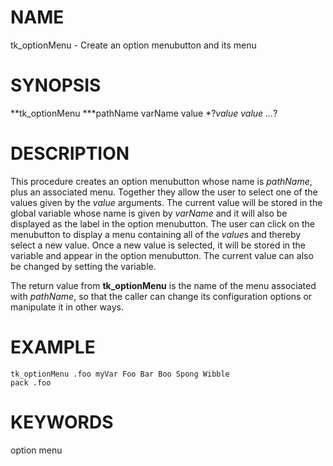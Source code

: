 # NAME

tk_optionMenu - Create an option menubutton and its menu

# SYNOPSIS

**tk_optionMenu ***pathName varName value *?*value value \...*?

# DESCRIPTION

This procedure creates an option menubutton whose name is *pathName*,
plus an associated menu. Together they allow the user to select one of
the values given by the *value* arguments. The current value will be
stored in the global variable whose name is given by *varName* and it
will also be displayed as the label in the option menubutton. The user
can click on the menubutton to display a menu containing all of the
*value*s and thereby select a new value. Once a new value is selected,
it will be stored in the variable and appear in the option menubutton.
The current value can also be changed by setting the variable.

The return value from **tk_optionMenu** is the name of the menu
associated with *pathName*, so that the caller can change its
configuration options or manipulate it in other ways.

# EXAMPLE

    tk_optionMenu .foo myVar Foo Bar Boo Spong Wibble
    pack .foo

# KEYWORDS

option menu
